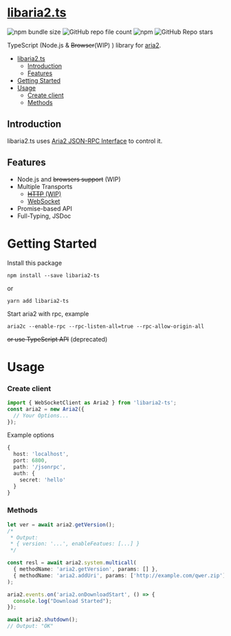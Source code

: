 # [libaria2.ts](https://www.npmjs.com/package/libaria2-ts)
![npm bundle size](https://img.shields.io/bundlephobia/min/libaria2-ts?label=size&style=for-the-badge)
![GitHub repo file count](https://img.shields.io/github/directory-file-count/im-oxygen/libaria2-ts?style=for-the-badge)
![npm](https://img.shields.io/npm/dm/libaria2-ts?style=for-the-badge)
![GitHub Repo stars](https://img.shields.io/github/stars/im-oxygen/libaria2-ts?style=for-the-badge)


TypeScript (Node.js & ~~Browser~~(WIP) ) library for [aria2](https://aria2.github.io/).

- [libaria2.ts](#libaria2ts)
  - [Introduction](#introduction)
  - [Features](#features)
- [Getting Started](#getting-started)
- [Usage](#usage)
    - [Create client](#create-client)
    - [Methods](#methods)

## Introduction
libaria2.ts uses [Aria2 JSON-RPC Interface](https://aria2.github.io/manual/en/html/aria2c.html#rpc-interface) to control it.

## Features
- Node.js and ~~browsers support~~ (WIP)
- Multiple Transports
  - [~~HTTP~~ (WIP)](https://aria2.github.io/manual/en/html/aria2c.html#rpc-interface)
  - [WebSocket](https://aria2.github.io/manual/en/html/aria2c.html#json-rpc-over-websocket)
- Promise-based API
- Full-Typing, JSDoc

# Getting Started

Install this package
```
npm install --save libaria2-ts
```
or
```
yarn add libaria2-ts
```


Start aria2 with rpc, example
```
aria2c --enable-rpc --rpc-listen-all=true --rpc-allow-origin-all
```
~~or use TypeScript API~~ (deprecated)

# Usage

### Create client
```ts
import { WebSocketClient as Aria2 } from 'libaria2-ts';
const aria2 = new Aria2({
  // Your Options...
});
```

Example options
```ts
{
  host: 'localhost',
  port: 6800,
  path: '/jsonrpc',
  auth: {
    secret: 'hello'
  }
}
```

### Methods
```ts
let ver = await aria2.getVersion();
/*
 * Output:
 * { version: '...', enableFeatues: [...] }
 */

const resl = await aria2.system.multicall(
  { methodName: 'aria2.getVersion', params: [] },
  { methodName: 'aria2.addUri', params: ['http://example.com/qwer.zip'] }
);

aria2.events.on('aria2.onDownloadStart', () => {
  console.log("Download Started");
});

await aria2.shutdown();
// Output: "OK"

```